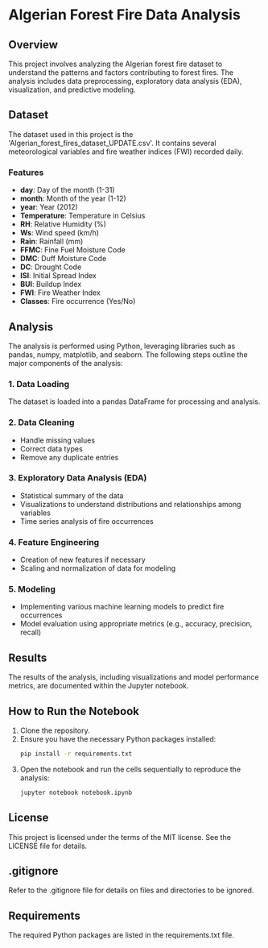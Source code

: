 # Algerian Forest Fire Data Analysis

## Overview
This project involves analyzing the Algerian forest fire dataset to understand the patterns and factors contributing to forest fires. The analysis includes data preprocessing, exploratory data analysis (EDA), visualization, and predictive modeling.

## Dataset
The dataset used in this project is the 'Algerian_forest_fires_dataset_UPDATE.csv'. It contains several meteorological variables and fire weather indices (FWI) recorded daily.

### Features
- **day**: Day of the month (1-31)
- **month**: Month of the year (1-12)
- **year**: Year (2012)
- **Temperature**: Temperature in Celsius
- **RH**: Relative Humidity (%)
- **Ws**: Wind speed (km/h)
- **Rain**: Rainfall (mm)
- **FFMC**: Fine Fuel Moisture Code
- **DMC**: Duff Moisture Code
- **DC**: Drought Code
- **ISI**: Initial Spread Index
- **BUI**: Buildup Index
- **FWI**: Fire Weather Index
- **Classes**: Fire occurrence (Yes/No)

## Analysis
The analysis is performed using Python, leveraging libraries such as pandas, numpy, matplotlib, and seaborn. The following steps outline the major components of the analysis:

### 1. Data Loading
The dataset is loaded into a pandas DataFrame for processing and analysis.

### 2. Data Cleaning
- Handle missing values
- Correct data types
- Remove any duplicate entries

### 3. Exploratory Data Analysis (EDA)
- Statistical summary of the data
- Visualizations to understand distributions and relationships among variables
- Time series analysis of fire occurrences

### 4. Feature Engineering
- Creation of new features if necessary
- Scaling and normalization of data for modeling

### 5. Modeling
- Implementing various machine learning models to predict fire occurrences
- Model evaluation using appropriate metrics (e.g., accuracy, precision, recall)

## Results
The results of the analysis, including visualizations and model performance metrics, are documented within the Jupyter notebook.

## How to Run the Notebook
1. Clone the repository.
2. Ensure you have the necessary Python packages installed:
   ```bash
   pip install -r requirements.txt
   ```
3. Open the notebook and run the cells sequentially to reproduce the analysis:
   ```bash
   jupyter notebook notebook.ipynb
   ```

## License
This project is licensed under the terms of the MIT license. See the LICENSE file for details.

## .gitignore
Refer to the .gitignore file for details on files and directories to be ignored.

## Requirements
The required Python packages are listed in the requirements.txt file.

   

